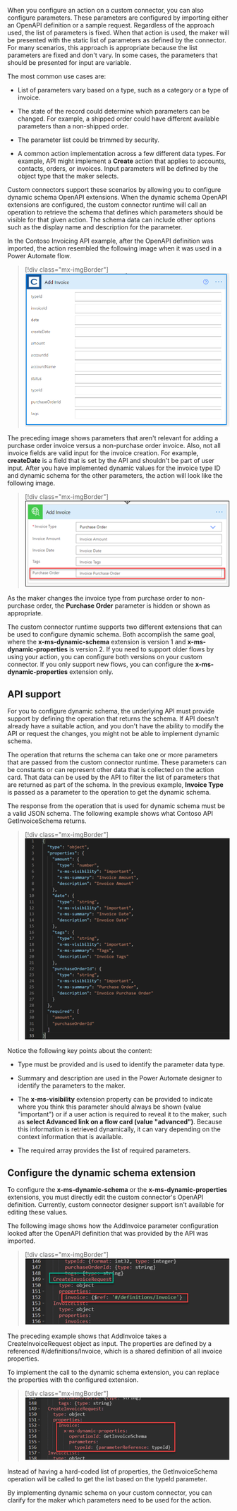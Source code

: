 When you configure an action on a custom connector, you can also configure parameters. These parameters are configured by importing either an OpenAPI definition or a sample request. Regardless of the approach used, the list of parameters is fixed. When that action is used, the maker will be presented with the static list of parameters as defined by the connector. For many scenarios, this approach is appropriate because the list parameters are fixed and don't vary. In some cases, the parameters that should be presented for input are variable. 

The most common use cases are:

-   List of parameters vary based on a type, such as a category or a type of invoice.

-   The state of the record could determine which parameters can be changed. For example, a shipped order could have different available parameters than a non-shipped order.

-   The parameter list could be trimmed by security.

-   A common action implementation across a few different data types. For example, API might implement a **Create** action that applies to accounts, contacts, orders, or invoices. Input parameters will be defined by the object type that the maker selects.

Custom connectors support these scenarios by allowing you to configure dynamic schema OpenAPI extensions. When the dynamic schema OpenAPI extensions are configured, the custom connector runtime will call an operation to retrieve the schema that defines which parameters should be visible for that given action. The schema data can include other options such as the display name and description for the parameter.

In the Contoso Invoicing API example, after the OpenAPI definition was imported, the action resembled the following image when it was used in a Power Automate flow.

> [!div class="mx-imgBorder"]
> [![Screenshot showing the action without extensions configured.](../media/action-example.png)](../media/action-example.png#lightbox)

The preceding image shows parameters that aren't relevant for adding a purchase order invoice versus a non-purchase order invoice. Also, not all invoice fields are valid input for the invoice creation. For example, **createDate** is a field that is set by the API and shouldn't be part of user input. After you have implemented dynamic values for the invoice type ID and dynamic schema for the other parameters, the action will look like the following image.

> [!div class="mx-imgBorder"]
> [![Screenshot of the custom connector action with purchase order field visible.](../media/dynamic-values-implemented-example.png)](../media/dynamic-values-implemented-example.png#lightbox)

As the maker changes the invoice type from purchase order to non-purchase order, the **Purchase Order** parameter is hidden or shown as appropriate.

The custom connector runtime supports two different extensions that can be used to configure dynamic schema. Both accomplish the same goal, where the **x-ms-dynamic-schema** extension is version 1 and **x-ms-dynamic-properties** is version 2. If you need to support older flows by using your action, you can configure both versions on your custom connector. If you only support new flows, you can configure the **x-ms-dynamic-properties** extension only.

## API support

For you to configure dynamic schema, the underlying API must provide support by defining the operation that returns the schema. If API doesn't already have a suitable action, and you don't have the ability to modify the API or request the changes, you might not be able to implement dynamic schema.

The operation that returns the schema can take one or more parameters that are passed from the custom connector runtime. These parameters can be constants or can represent other data that is collected on the action card. That data can be used by the API to filter the list of parameters that are returned as part of the schema. In the previous example, **Invoice Type** is passed as a parameter to the operation to get the dynamic schema.

The response from the operation that is used for dynamic schema must be a valid JSON schema. The following example shows what Contoso API GetInvoiceSchema returns.

> [!div class="mx-imgBorder"]
> [![Screenshot showing the output from the API get dynamic schema operation.](../media/return-example.png)](../media/return-example.png#lightbox)

Notice the following key points about the content:

-   Type must be provided and is used to identify the parameter data type.

-   Summary and description are used in the Power Automate designer to identify the parameters to the maker.

-   The **x-ms-visibility** extension property can be provided to indicate where you think this parameter should always be shown (value "important") or if a user action is required to reveal it to the maker, such as **select Advanced link on a flow card (value "advanced")**. Because this information is retrieved dynamically, it can vary depending on the context information that is available.

-   The required array provides the list of required parameters.

## Configure the dynamic schema extension

To configure the **x-ms-dynamic-schema** or the **x-ms-dynamic-properties** extensions, you must directly edit the custom connector's OpenAPI definition. Currently, custom connector designer support isn't available for editing these values.

The following image shows how the AddInvoice parameter configuration looked after the OpenAPI definition that was provided by the API was imported.

> [!div class="mx-imgBorder"]
> [![Screenshot of the Swagger editor before editing.](../media/add-invoice-parameter.png)](../media/add-invoice-parameter.png#lightbox)

The preceding example shows that AddInvoice takes a CreateInvoiceRequest object as input. The properties are defined by a referenced #/definitions/Invoice, which is a shared definition of all invoice properties.

To implement the call to the dynamic schema extension, you can replace the properties with the configured extension.

> [!div class="mx-imgBorder"]
> [![Screenshot of the Swagger editor after editing.](../media/configured-extension.png)](../media/configured-extension.png#lightbox)

Instead of having a hard-coded list of properties, the GetInvoiceSchema operation will be called to get the list based on the typeId parameter.

By implementing dynamic schema on your custom connector, you can clarify for the maker which parameters need to be used for the action.
